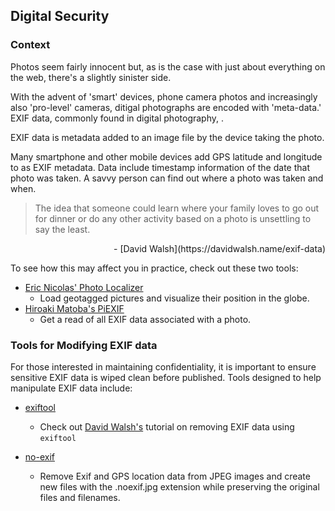 
## Digital Security

### Context

Photos seem fairly innocent but, as is the case with just about everything on the web, there's a slightly sinister side. 

With the advent of 'smart' devices, phone camera photos and increasingly also 'pro-level' cameras, ditigal photographs are encoded with 'meta-data.' EXIF data, commonly found in digital photography, .

EXIF data is metadata added to an image file by the device taking the photo.

Many smartphone and other mobile devices add GPS latitude and longitude to as  EXIF metadata. Data include timestamp information of the date that photo was taken. A savvy person can find out where a photo was taken and when.  

> The idea that someone could learn where your family loves to go out for dinner or do any other activity based on a photo is unsettling to say the least.
<div align="right">- [David Walsh](https://davidwalsh.name/exif-data)</div>

To see how this may affect you in practice, check out these two tools:

* [Eric Nicolas' Photo Localizer](https://beta.observablehq.com/@ccjmne/photos-viewer)
    - Load geotagged pictures and visualize their position in the globe.
* [Hiroaki Matoba's PiEXIF](https://github.com/hMatoba/piexifjs/blob/master/docs/about.rst)
    - Get a read of all EXIF data associated with a photo.

### Tools for Modifying EXIF data

For those interested in maintaining confidentiality, it is important to ensure sensitive EXIF data is wiped clean before published. Tools designed to help manipulate EXIF data include:


* [exiftool](https://sno.phy.queensu.ca/~phil/exiftool/)
    - Check out [David Walsh's](https://davidwalsh.name/exif-data) tutorial on removing EXIF data using `exiftool`

* [no-exif](https://www.npmjs.com/package/no-exif)
    - Remove Exif and GPS location data from JPEG images and create new files with the .noexif.jpg extension while preserving the original files and filenames.



<!--
    References:

> - [David Walsh ](https://davidwalsh.name/exif-data)

-->
